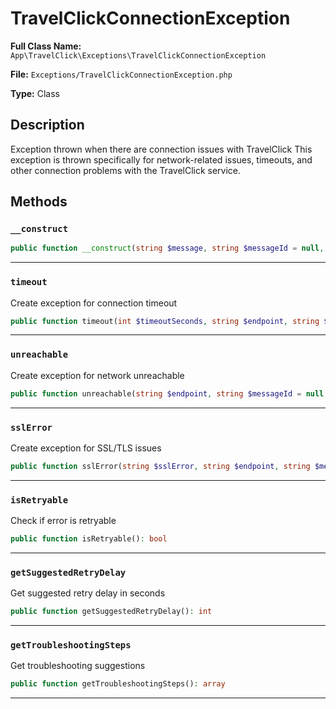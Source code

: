 # TravelClickConnectionException

**Full Class Name:** `App\TravelClick\Exceptions\TravelClickConnectionException`

**File:** `Exceptions/TravelClickConnectionException.php`

**Type:** Class

## Description

Exception thrown when there are connection issues with TravelClick
This exception is thrown specifically for network-related issues,
timeouts, and other connection problems with the TravelClick service.

## Methods

### `__construct`

```php
public function __construct(string $message, string $messageId = null, int $timeoutSeconds = null, string $endpoint = null, Throwable|null $previous = null)
```

---

### `timeout`

Create exception for connection timeout

```php
public function timeout(int $timeoutSeconds, string $endpoint, string $messageId = null): self
```

---

### `unreachable`

Create exception for network unreachable

```php
public function unreachable(string $endpoint, string $messageId = null, string $details = null): self
```

---

### `sslError`

Create exception for SSL/TLS issues

```php
public function sslError(string $sslError, string $endpoint, string $messageId = null): self
```

---

### `isRetryable`

Check if error is retryable

```php
public function isRetryable(): bool
```

---

### `getSuggestedRetryDelay`

Get suggested retry delay in seconds

```php
public function getSuggestedRetryDelay(): int
```

---

### `getTroubleshootingSteps`

Get troubleshooting suggestions

```php
public function getTroubleshootingSteps(): array
```

---

